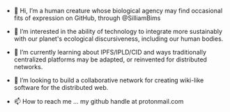 - 👋 Hi, I’m a human creature whose biological agency may find occasional fits of expression on GitHub, through @SilliamBims

- 👀 I’m interested in the ability of technology to integrate more sustainably with our planet's ecological discursiveness, including our human bodies.

- 🌱 I’m currently learning about IPFS/IPLD/CID and ways traditionally centralized platforms may be adapted, or reinvented for distributed networks.

- 💞️ I’m looking to build a collaborative network for creating wiki-like software for the distributed web.

- 📫 How to reach me ... my github handle at protonmail.com


